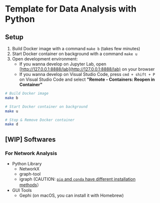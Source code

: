 # Template for Data Analysis with Python

## Setup

1. Build Docker image with a command `make b` (takes few minutes)
2. Start Docker container on background with a command `make u`
3. Open development environment:
   - If you wanna develop on Jupyter Lab, open [http://127.0.0.1:8888/lab](http://127.0.0.1:8888/lab) on your browser
   - If you wanna develop on Visual Studio Code, press `cmd + shift + P` on Visual Studio Code and select **"Remote - Containers: Reopen in Container"**

```sh
# Build Docker image
make b

# Start Docker container on background
make u

# Stop & Remove Docker container
make d
```

## [WIP] Softwares

### For Network Analysis

- Python Library
  - NetworkX
  - graph-tool
  - igraph (CAUTION: [`pip` and `conda` have different installation methods](https://igraph.org/python/tutorial/latest/install.html#installing-igraph-via-conda)）
- GUI Tools
  - Gephi (on macOS, you can install it with Homebrew)
